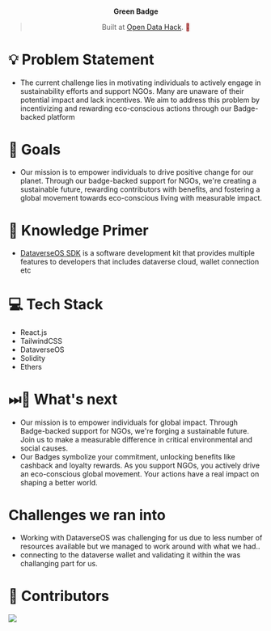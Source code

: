 <br>
<p align="center">
<b>Green Badge
<br></b>
</p>
<blockquote align="center">Built at <a href="https://www.encode.club/open-data-hack">Open Data Hack</a>. <span style="color: #8b0000;">🚀</span></blockquote>

# 💡 **Problem Statement**

- The current challenge lies in motivating individuals to actively engage in sustainability efforts and support NGOs. Many are unaware of their potential impact and lack incentives. We aim to address this problem by incentivizing and rewarding eco-conscious actions through our Badge-backed platform

# 💪 Goals

- Our mission is to empower individuals to drive positive change for our planet. Through our badge-backed support for NGOs, we're creating a sustainable future, rewarding contributors with benefits, and fostering a global movement towards eco-conscious living with measurable impact.

# 🔖 Knowledge Primer

- [DataverseOS SDK](https://gitbook.dataverse-os.com/) is a software development kit that provides multiple features to developers that includes dataverse cloud, wallet connection etc

# 💻 Tech Stack

- React.js
- TailwindCSS
- DataverseOS
- Solidity
- Ethers

# ⏭🤔 What's next

- Our mission is to empower individuals for global impact. Through Badge-backed support for NGOs, we're forging a sustainable future. Join us to make a measurable difference in critical environmental and social causes.
- Our Badges symbolize your commitment, unlocking benefits like cashback and loyalty rewards. As you support NGOs, you actively drive an eco-conscious global movement. Your actions have a real impact on shaping a better world.

#   Challenges we ran into

- Working with DataverseOS was challenging for us due to less number of resources available but we managed to work around with what we had..
- connecting to the dataverse wallet and validating it within the was challanging part for us.


# 🫡 Contributors
<a href="hhttps://github.com/priyanshur66">
  <img src="https://github.com/akashbiswas0" />
</a>